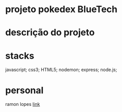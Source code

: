 # projeto pokedex  BlueTech

# descrição  do projeto 


# stacks
javascript;
css3;
HTML5;
nodemon;
express;
node.js;

# personal
ramon lopes
<a href="" > link </a>
<a href="mailto:emaill" > </a>


